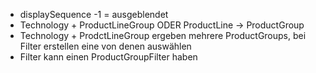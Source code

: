 - displaySequence -1 = ausgeblendet
- Technology + ProductLineGroup ODER ProductLine -> ProductGroup
- Technology + ProdctLineGroup ergeben mehrere ProductGroups, bei Filter erstellen eine von denen auswählen
- Filter kann einen ProductGroupFilter haben